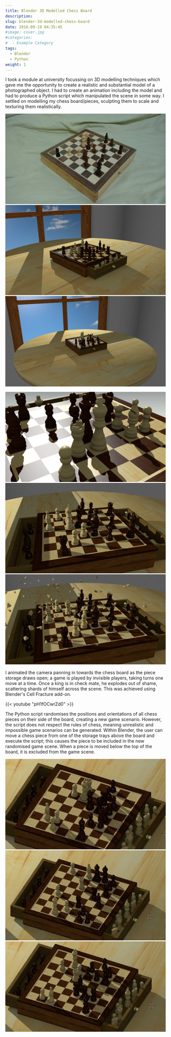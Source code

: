 ```yaml
---
title: Blender 3D Modelled Chess Board
description:
slug: blender-3d-modelled-chess-board
date: 2016-09-19 04:35:45
#image: cover.jpg
#categories:
#  - Example Category
tags:
  - Blender
  - Python
weight: 1
---
```


I took a module at university focussing on 3D modelling techniques which gave me the opportunity to create a realistic
and substantial model of a photographed object. I had to create an animation including the model and had to produce a
Python script which manipulated the scene in some way. I settled on modelling my chess board/pieces, sculpting them to
scale and texturing them realistically.

![Original real life chess board photo](frame.jpg) ![Entire room scene with chess board](frame2.jpg) ![Entire room scene with chess board](frame3.jpg)

![Chess board model close up render](frame4.jpg) ![Chess board model close up render](frame5.jpg) ![Chess board model close up render with exploding king](frame6.jpg)

I animated the camera panning in towards the chess board as the piece storage draws open; a game is played by invisible
players, taking turns one move at a time. Once a king is in check mate, he explodes out of shame, scattering shards of
himself across the scene. This was achieved using Blender's Cell Fracture add-on.

{{< youtube "pH1fOCwrZd0" >}}

The Python script randomises the positions and orientations of all chess pieces on their side of the board, creating a
new game scenario. However, the script does not respect the rules of chess, meaning unrealistic and impossible game
scenarios can be generated. Within Blender, the user can move a chess piece from one of the storage trays above the
board and execute the script; this causes the piece to be included in the new randomised game scene. When a piece is
moved below the top of the board, it is excluded from the game scene.

![A game scene randomised by the Python script](frame7.jpg) ![A game scene randomised by the Python script](frame8.jpg) ![A game scene randomised by the Python script](frame9.jpg)